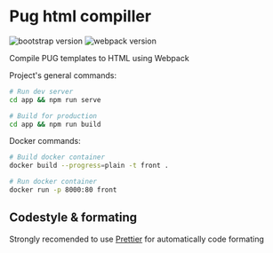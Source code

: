 # Pug html compiller

![bootstrap version](https://img.shields.io/badge/bootstrap-4.6.0-brightgreen)
![webpack version](https://img.shields.io/badge/webpack-5.20.0-brightgreen)

Compile PUG templates to HTML using Webpack

Project's general commands:

```bash
# Run dev server
cd app && npm run serve

# Build for production
cd app && npm run build
```

Docker commands:

```bash
# Build docker container
docker build --progress=plain -t front .

# Run docker container
docker run -p 8000:80 front
```

## Codestyle & formating

Strongly recomended to use [Prettier](https://marketplace.visualstudio.com/items?itemName=esbenp.prettier-vscode) for automatically code formating
